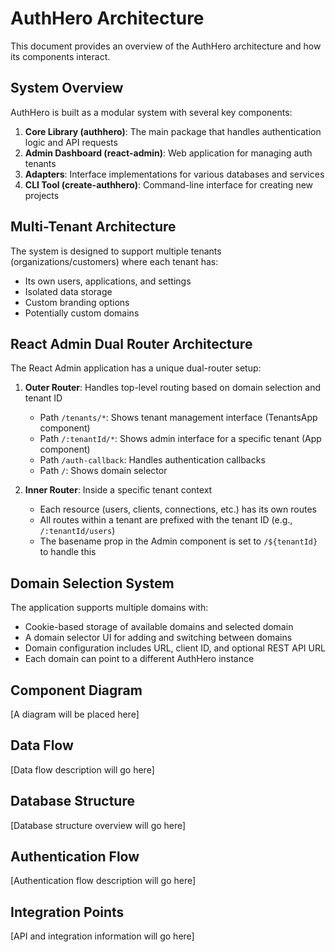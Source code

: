 # AuthHero Architecture

This document provides an overview of the AuthHero architecture and how its components interact.

## System Overview

AuthHero is built as a modular system with several key components:

1. **Core Library (authhero)**: The main package that handles authentication logic and API requests
2. **Admin Dashboard (react-admin)**: Web application for managing auth tenants
3. **Adapters**: Interface implementations for various databases and services
4. **CLI Tool (create-authhero)**: Command-line interface for creating new projects

## Multi-Tenant Architecture

The system is designed to support multiple tenants (organizations/customers) where each tenant has:

- Its own users, applications, and settings
- Isolated data storage
- Custom branding options
- Potentially custom domains

## React Admin Dual Router Architecture

The React Admin application has a unique dual-router setup:

1. **Outer Router**: Handles top-level routing based on domain selection and tenant ID
   - Path `/tenants/*`: Shows tenant management interface (TenantsApp component)
   - Path `/:tenantId/*`: Shows admin interface for a specific tenant (App component)
   - Path `/auth-callback`: Handles authentication callbacks
   - Path `/`: Shows domain selector

2. **Inner Router**: Inside a specific tenant context
   - Each resource (users, clients, connections, etc.) has its own routes
   - All routes within a tenant are prefixed with the tenant ID (e.g., `/:tenantId/users`)
   - The basename prop in the Admin component is set to `/${tenantId}` to handle this

## Domain Selection System

The application supports multiple domains with:

- Cookie-based storage of available domains and selected domain
- A domain selector UI for adding and switching between domains
- Domain configuration includes URL, client ID, and optional REST API URL
- Each domain can point to a different AuthHero instance

## Component Diagram

[A diagram will be placed here]

## Data Flow

[Data flow description will go here]

## Database Structure

[Database structure overview will go here]

## Authentication Flow

[Authentication flow description will go here]

## Integration Points

[API and integration information will go here]
